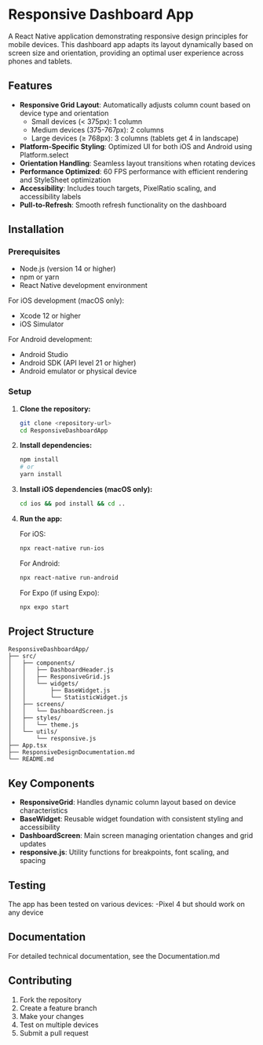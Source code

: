 # Responsive Dashboard App

A React Native application demonstrating responsive design principles for mobile devices. This dashboard app adapts its layout dynamically based on screen size and orientation, providing an optimal user experience across phones and tablets.

## Features

- **Responsive Grid Layout**: Automatically adjusts column count based on device type and orientation
  - Small devices (< 375px): 1 column
  - Medium devices (375-767px): 2 columns
  - Large devices (≥ 768px): 3 columns (tablets get 4 in landscape)
- **Platform-Specific Styling**: Optimized UI for both iOS and Android using Platform.select
- **Orientation Handling**: Seamless layout transitions when rotating devices
- **Performance Optimized**: 60 FPS performance with efficient rendering and StyleSheet optimization
- **Accessibility**: Includes touch targets, PixelRatio scaling, and accessibility labels
- **Pull-to-Refresh**: Smooth refresh functionality on the dashboard

## Installation

### Prerequisites

- Node.js (version 14 or higher)
- npm or yarn
- React Native development environment

For iOS development (macOS only):
- Xcode 12 or higher
- iOS Simulator

For Android development:
- Android Studio
- Android SDK (API level 21 or higher)
- Android emulator or physical device

### Setup

1. **Clone the repository:**
   ```bash
   git clone <repository-url>
   cd ResponsiveDashboardApp
   ```

2. **Install dependencies:**
   ```bash
   npm install
   # or
   yarn install
   ```

3. **Install iOS dependencies (macOS only):**
   ```bash
   cd ios && pod install && cd ..
   ```

4. **Run the app:**

   For iOS:
   ```bash
   npx react-native run-ios
   ```

   For Android:
   ```bash
   npx react-native run-android
   ```

   For Expo (if using Expo):
   ```bash
   npx expo start
   ```

## Project Structure

```
ResponsiveDashboardApp/
├── src/
│   ├── components/
│   │   ├── DashboardHeader.js
│   │   ├── ResponsiveGrid.js
│   │   └── widgets/
│   │       ├── BaseWidget.js
│   │       └── StatisticWidget.js
│   ├── screens/
│   │   └── DashboardScreen.js
│   ├── styles/
│   │   └── theme.js
│   └── utils/
│       └── responsive.js
├── App.tsx
├── ResponsiveDesignDocumentation.md
└── README.md
```

## Key Components

- **ResponsiveGrid**: Handles dynamic column layout based on device characteristics
- **BaseWidget**: Reusable widget foundation with consistent styling and accessibility
- **DashboardScreen**: Main screen managing orientation changes and grid updates
- **responsive.js**: Utility functions for breakpoints, font scaling, and spacing

## Testing

The app has been tested on various devices:
-Pixel 4  but should  work on any device

## Documentation

For detailed technical documentation, see  the Documentation.md 

## Contributing

1. Fork the repository
2. Create a feature branch
3. Make your changes
4. Test on multiple devices
5. Submit a pull request

